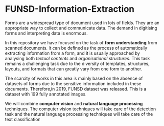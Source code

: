 # FUNSD-Information-Extraction

Forms are a widespread type of document used in lots of fields. They are an appropriate way to collect and communicate data. The demand in digitising forms and interpreting data is enormous.

In this repository we have focused on the task of **form understanding** from scanned documents. It can be defined as the process of automatically extracting information from a form, and it is usually approached by analysing both *textual contents* and *organisational structures*. This task remains a challenging task due to the diversity of
templates, structures, layouts, and formats that can greatly vary from one form to another.

The scarcity of works in this area is mainly based on the absence of datasets of forms due to the sensitive information included in these documents. Therefore,in 2019, FUNSD dataset was released. This is a dataset with 199 fully annotated images.

We will combine **computer vision** and **natural language processing** techniques. The computer vision techniques will take care of the detection task and the natural language processing techniques will take care of the text classification
